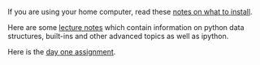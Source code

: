 If you are using your home computer, read these [notes on what to install](https://github.com/zipfian/DSI_Lectures/tree/master/python-intro/notes/computer_setup.md).

Here are some [lecture notes](https://github.com/zipfian/DSI_Lectures/tree/master/python-intro/notes/notes.md) which contain information on python data structures, built-ins and other advanced topics as well as ipython.

Here is the [day one assignment](pair.md).